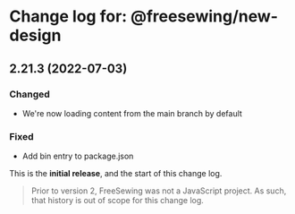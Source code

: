 # Change log for: @freesewing/new-design


## 2.21.3 (2022-07-03)

### Changed

 - We're now loading content from the main branch by default

### Fixed

 - Add bin entry to package.json


This is the **initial release**, and the start of this change log.

> Prior to version 2, FreeSewing was not a JavaScript project.
> As such, that history is out of scope for this change log.


